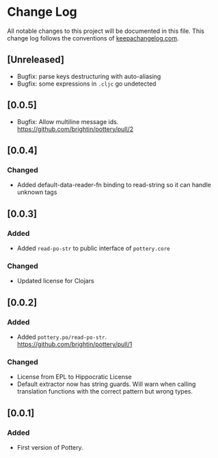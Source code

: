 # Change Log

All notable changes to this project will be documented in this file. This change log follows the conventions of [keepachangelog.com](http://keepachangelog.com/).

## [Unreleased]

- Bugfix: parse keys destructuring with auto-aliasing
- Bugfix: some expressions in `.cljc` go undetected

## [0.0.5]

- Bugfix: Allow multiline message ids. https://github.com/brightin/pottery/pull/2

## [0.0.4]

### Changed

- Added default-data-reader-fn binding to read-string so it can handle unknown tags

## [0.0.3]

### Added

- Added `read-po-str` to public interface of `pottery.core`

### Changed

- Updated license for Clojars

## [0.0.2]

### Added

- Added `pottery.po/read-po-str`. https://github.com/brightin/pottery/pull/1

### Changed

- License from EPL to Hippocratic License
- Default extractor now has string guards. Will warn when calling translation functions with the correct pattern but wrong types.

## [0.0.1]

### Added

- First version of Pottery.
